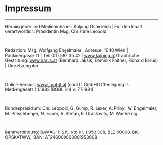 # Impressum

---

Herausgeber und Medieninhaber: Kolping Österreich | Für den Inhalt verantwortlich: Präsidentin Mag. Christine Leopold

<br>

Redaktion: Mag. Wolfgang Engelmaier | Adresse: 1040 Wien | Paulanergasse 11 | Tel: (01) 587 35 42 | www.kolping.at
Graphische Gestaltung: www.barus.at (Bernhard Jakšik, Dominik Roitner, Richard Barus) | Umsetzung der

<br>

Online-Version: www.cool-it.at (cool IT GmbH)
Offenlegung lt. Mediengesetz 1.1.1982 (BGBl. 314 v. 7.7.1981)

<br>

Bundespräsidium: Chr. Leopold, G. Gump, R. Lexer, A. Pribyl, W. Engelmaier, M. Praschberger, N. Hauer, R. Stefan, R.
Draskovits, M. Wachernig

<br>

Bankverbindung: BAWAG-P.S.K. Kto Nr. 1.953.008, BLZ 60000, BIC: OPSKATWW, IBAN: AT246000000001953008